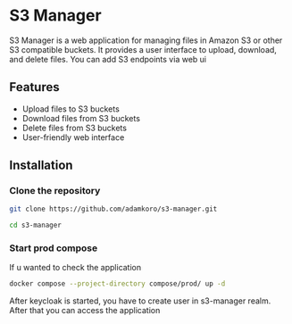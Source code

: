 # S3 Manager

S3 Manager is a web application for managing files in Amazon S3 or other S3 compatible buckets. It provides a user interface to upload, download, and delete files. You can add S3 endpoints via web ui

## Features
- Upload files to S3 buckets
- Download files from S3 buckets
- Delete files from S3 buckets
- User-friendly web interface

## Installation

### Clone the repository

```bash
git clone https://github.com/adamkoro/s3-manager.git

cd s3-manager
```

### Start prod compose

If u wanted to check the application

```bash
docker compose --project-directory compose/prod/ up -d
```

After keycloak is started, you have to create user in s3-manager realm. After that you can access the application


